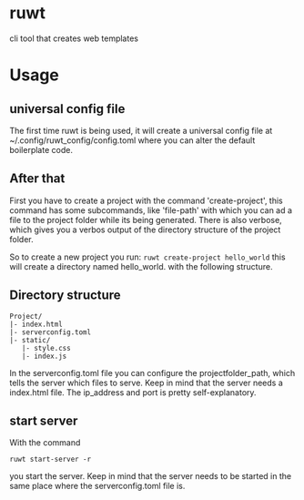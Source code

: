 # ruwt
cli tool that creates web templates

# Usage

## universal config file
The first time ruwt is being used, it will create a universal config file at ~/.config/ruwt_config/config.toml where you can alter the default boilerplate code.

## After that
First you have to create a project with the command 'create-project', this command has some subcommands, like 'file-path' with which you can ad a file to the project folder while its being generated. There is also verbose, which gives you a verbos output of the directory structure of the project folder.

So to create a new project you run:
```ruwt create-project hello_world```
this will create a directory named hello_world.
with the following structure.

## Directory structure
```
Project/
|- index.html
|- serverconfig.toml
|- static/
   |- style.css
   |- index.js
```

In the serverconfig.toml file you can configure the projectfolder_path, which tells the server which files to serve. Keep in mind that the server needs a index.html file.
The ip_address and port is pretty self-explanatory.

## start server
With the command
```
ruwt start-server -r
```
you start the server.
Keep in mind that the server needs to be started in the same place where the serverconfig.toml file is.

